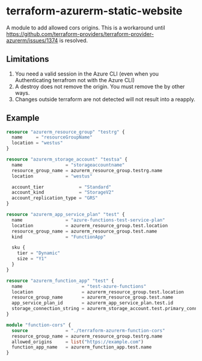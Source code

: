 # terraform-azurerm-static-website

A module to add allowed cors origins. This is a workaround until <https://github.com/terraform-providers/terraform-provider-azurerm/issues/1374> is resolved.

## Limitations

1. You need a valid session in the Azure CLI (even when you Authenticating terrafrom not with the Azure CLI)
2. A destroy does not remove the origin. You must remove the by other ways.
3. Changes outside terraform are not detected will not result into a reapply.

## Example

```terraform
resource "azurerm_resource_group" "testrg" {
  name     = "resourceGroupName"
  location = "westus"
}

resource "azurerm_storage_account" "testsa" {
  name                = "storageaccountname"
  resource_group_name = azurerm_resource_group.testrg.name
  location            = "westus"

  account_tier             = "Standard"
  account_kind             = "StorageV2"
  account_replication_type = "GRS"
}

resource "azurerm_app_service_plan" "test" {
  name                = "azure-functions-test-service-plan"
  location            = azurerm_resource_group.test.location
  resource_group_name = azurerm_resource_group.test.name
  kind                = "FunctionApp"

  sku {
    tier = "Dynamic"
    size = "Y1"
  }
}

resource "azurerm_function_app" "test" {
  name                      = "test-azure-functions"
  location                  = azurerm_resource_group.test.location
  resource_group_name       = azurerm_resource_group.test.name
  app_service_plan_id       = azurerm_app_service_plan.test.id
  storage_connection_string = azurerm_storage_account.test.primary_connection_string
}

module "function-cors" {
  source              = "./terraform-azurerm-function-cors"
  resource_group_name = azurerm_resource_group.testrg.name
  allowed_origins     = list("https://example.com")
  function_app_name   = azurerm_function_app.test.name
}
```
